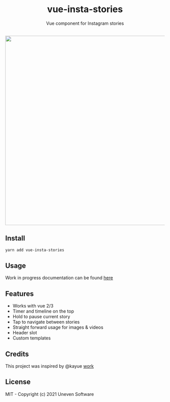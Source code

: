 <h1 align="center">vue-insta-stories</h1>

<p align="center">
  Vue component for Instagram stories
</p>

<br/>
<img height="600" src="https://i.imgur.com/gyX0XFw.png"/>

## Install
```bash
yarn add vue-insta-stories
```

## Usage
Work in progress documentation can be found [here](https://github.com/UnevenSoftware/vue-insta-stories/tree/main/packages/lib#readme)

## Features
- Works with vue 2/3
- Timer and timeline on the top
- Hold to pause current story
- Tap to navigate between stories
- Straight forward usage for images & videos
- Header slot
- Custom templates

## Credits
This project was inspired by @kayue [work](https://github.com/kayue/vue-story-example)

## License
MIT - Copyright (c) 2021 Uneven Software
